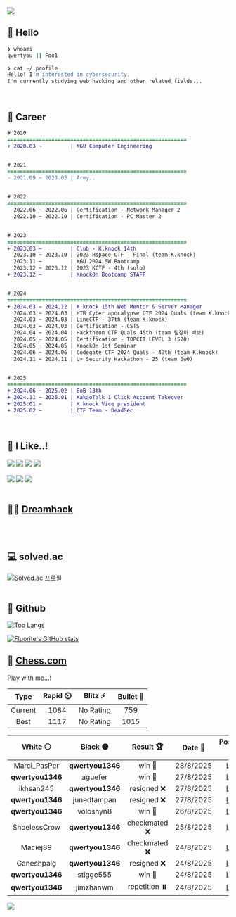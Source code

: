 <div align=left>
  <img src="https://capsule-render.vercel.app/api?type=waving&height=300&color=00f0e0&text=•⩊•" />
<br>

## 👋 Hello
```zsh
❯ whoami
qwertyou || Foo1

❯ cat ~/.profile
Hello! I'm interested in cybersecurity.
I'm currently studying web hacking and other related fields...
```
<br>
  
## 🌱 Career
```diff
# 2020
=========================================================
+ 2020.03 ~         | KGU Computer Engineering


# 2021
=========================================================
- 2021.09 ~ 2023.03 | Army..


# 2022
=========================================================
  2022.06 ~ 2022.06 | Certification - Network Manager 2
  2022.10 ~ 2022.10 | Certification - PC Master 2


# 2023
=========================================================
+ 2023.03 ~         | Club - K.knock 14th
  2023.10 ~ 2023.10 | 2023 Hspace CTF - Final (team K.knock)
  2023.11 ~         | KGU 2024 SW Bootcamp
  2023.12 ~ 2023.12 | 2023 KCTF - 4th (solo)
+ 2023.12 ~         | KnockOn Bootcamp STAFF


# 2024
=========================================================
+ 2024.03 ~ 2024.12 | K.knock 15th Web Mentor & Server Manager
  2024.03 ~ 2024.03 | HTB Cyber apocalypse CTF 2024 Quals (team K.knock)
  2024.03 ~ 2024.03 | LineCTF - 37th (team K.knock)
  2024.03 ~ 2024.03 | Certification - CSTS
  2024.04 ~ 2024.04 | Hacktheon CTF Quals 45th (team 팀장이 바보)
  2024.05 ~ 2024.05 | Certification - TOPCIT LEVEL 3 (520)
  2024.05 ~ 2024.05 | KnockOn 1st Seminar
  2024.06 ~ 2024.06 | Codegate CTF 2024 Quals - 49th (team K.knock)
  2024.11 ~ 2024.11 | U+ Security Hackathon - 25 (team 0w0)


# 2025
=========================================================
+ 2024.06 ~ 2025.02 | BoB 13th
+ 2024.11 ~ 2025.01 | KakaoTalk 1 Click Account Takeover
+ 2025.01 ~         | K.knock Vice president
+ 2025.02 ~         | CTF Team - DeadSec
```
<br>

## 🔨 I Like..!
<img src="https://img.shields.io/badge/Java-ED8B00?style=for-the-badge&logo=openjdk&logoColor=white">
<img src="https://img.shields.io/badge/python-3776AB?style=for-the-badge&logo=python&logoColor=white">
<img src="https://img.shields.io/badge/PHP-777BB4?style=for-the-badge&logo=php&logoColor=white">
<img src="https://img.shields.io/badge/Node.js-43853D?style=for-the-badge&logo=node.js&logoColor=white">
<br><br>
<img src="https://img.shields.io/badge/linux-FCC624?style=for-the-badge&logo=linux&logoColor=black"> 
<img src="https://img.shields.io/badge/docker-%230db7ed.svg?style=for-the-badge&logo=docker&logoColor=white">
<img src="https://img.shields.io/badge/GIT-E44C30?style=for-the-badge&logo=git&logoColor=white">
<br><br>

## 👨‍💻 [Dreamhack](https://dreamhack.io/users/40186)
<br><br>


## 💻 solved.ac
[![Solved.ac
프로필](http://mazassumnida.wtf/api/v2/generate_badge?boj=qwertyou)](https://solved.ac/qwertyou)
<br><br>

## 🚀 Github
[![Top Langs](https://github-readme-stats.vercel.app/api/top-langs/?username=qw3rtyou&layout=compact)](https://github.com/qw3rtyou/github-readme-stats)

[![Fluorite's GitHub stats](https://github-readme-stats.vercel.app/api?username=qw3rtyou)](https://github.com/anuraghazra/github-readme-stats)

## 🏁 [Chess.com](https://www.chess.com/)
Play with me...!
<!--START_SECTION:chessStats-->
<!-- Automatically generated with https://github.com/Balastrong/chess-stats-action -->

| Type | Rapid ⏲️ | Blitz ⚡ | Bullet 🔫 |
|:---:|:---:|:---:|:---:|
| Current | 1084 | No Rating | 759 |
| Best | 1117 | No Rating | 1015 |

| White ⚪ | Black ⚫ | Result 🏆 | Date 📅 | Position 🗺️ | Type 🕕 |
|:---:|:---:|:---:|:---:|:---:|:---:|
| Marci_PasPer | **qwertyou1346** | win 🥇 | 28/8/2025 | <a href="http://www.ee.unb.ca/cgi-bin/tervo/fen.pl?select=6k1/1R3ppp/1p2p3/8/8/8/5PPP/3q2K1 w - - 0 25">Link</a> | Rapid |
| **qwertyou1346** | aguefer | win 🥇 | 27/8/2025 | <a href="http://www.ee.unb.ca/cgi-bin/tervo/fen.pl?select=r2qkbnr/pp1bp1p1/2n4p/1Bp1PpNQ/3p1P2/2P5/PP1P2PP/RNB1K2R b KQkq - 1 8">Link</a> | Rapid |
| ikhsan245 | **qwertyou1346** | resigned ❌ | 27/8/2025 | <a href="http://www.ee.unb.ca/cgi-bin/tervo/fen.pl?select=8/3k3p/3Np1p1/p2pP1N1/3P2P1/PrpK1P1P/8/R7 b - - 0 33">Link</a> | Rapid |
| **qwertyou1346** | junedtampan | resigned ❌ | 27/8/2025 | <a href="http://www.ee.unb.ca/cgi-bin/tervo/fen.pl?select=1b3rk1/r4p1p/p1b1nBpP/q4p2/2p5/2p5/PPP2P2/4RRK1 w - - 0 26">Link</a> | Rapid |
| **qwertyou1346** | voloshyn8 | win 🥇 | 26/8/2025 | <a href="http://www.ee.unb.ca/cgi-bin/tervo/fen.pl?select=r2qkb1r/pp1b1ppp/3p1n2/1Bp5/Q3PB2/2N5/PPP2PPP/R3K2R b KQkq - 3 9">Link</a> | Rapid |
| ShoelessCrow | **qwertyou1346** | checkmated ❌ | 25/8/2025 | <a href="http://www.ee.unb.ca/cgi-bin/tervo/fen.pl?select=3R4/3kp3/1Q3p1b/8/8/8/P4P1P/5KNq b - - 4 37">Link</a> | Rapid |
| Maciej89 | **qwertyou1346** | checkmated ❌ | 24/8/2025 | <a href="http://www.ee.unb.ca/cgi-bin/tervo/fen.pl?select=7R/1bp1q1kQ/p3r1p1/1p2P3/3p1P2/2PBP3/PP6/2K5 b - - 5 33">Link</a> | Rapid |
| Ganeshpaig | **qwertyou1346** | resigned ❌ | 24/8/2025 | <a href="http://www.ee.unb.ca/cgi-bin/tervo/fen.pl?select=5k2/p3p1b1/2p5/1p1p1Q2/3PP2p/2PB2Bq/PPN5/6K1 b - - 1 26">Link</a> | Rapid |
| **qwertyou1346** | stigge555 | win 🥇 | 24/8/2025 | <a href="http://www.ee.unb.ca/cgi-bin/tervo/fen.pl?select=1k6/1p1rb1pp/pBb1N3/3pP3/1P6/P4BP1/5P1P/2R2RK1 b - - 0 23">Link</a> | Rapid |
| **qwertyou1346** | jimzhanwm | repetition ⏸️ | 24/8/2025 | <a href="http://www.ee.unb.ca/cgi-bin/tervo/fen.pl?select=1r1qnr2/1pp1Rp1k/p2p3p/5Q2/4N3/7P/PnP2PP1/5RK1 b - - 9 24">Link</a> | Rapid |

<!--END_SECTION:chessStats-->


<img src="https://capsule-render.vercel.app/api?type=waving&color=00f0e0&height=150&section=footer" />
</div>


